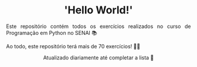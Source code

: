 <h1 align='center'>'Hello World!'</h1>

<p align='justify'>Este repositório contém todos os exercícios realizados no curso de Programação em Python no SENAI 📚</p>
<p align='justify'>Ao todo, este repositório terá mais de 70 exercícios! 👨‍💻</p>

<p align='center'>Atualizado diariamente até completar a lista 📝</p>
